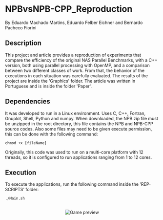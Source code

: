 # NPBvsNPB-CPP_Reproduction
By Eduardo Machado Martins, Eduardo Felber Eichner and Bernardo Pacheco Fiorini
## Description
This project and article provides a reproduction of experiments that compare the efficiency of the original NAS Parallel Benchmarks, with a C++ version, both using parallel processing with OpenMP, and a comparison between two different classes of work. From that, the behavior of the executions in each situation was carefully evaluated. The results of the project are inside the 'Graphics' folder. The article was written in Portuguese and is inside the folder 'Paper'.
## Dependencies
It was developed to run in a Linux environment. Uses C, C++, Fortran, Gnuplot, Shell, Python and numpy. When downloaded, the NPB.zip file must be unzipped in the root directory, this file contains the NPB and NPB-CPP source codes. 
Also some files may need to be given execute permission, this can be done with the following command:
```
chmod +x [fileName]
```
Originally, this code was used to run on a multi-core platform with 12 threads, so it is configured to run applications ranging from 1 to 12 cores.
## Execution
To execute the applications, run the following command inside the 'REP-SCRIPTS' folder:
```
./Main.sh
```
##
<div align="center">  
  <img src="https://cdn.discordapp.com/attachments/1076157666986049598/1076170251894534264/rep.png" alt="Game preview" /> 
</div>
